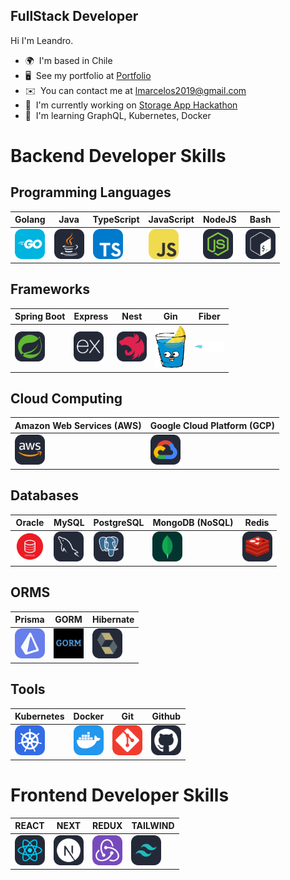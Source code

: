 ## FullStack Developer

Hi I'm Leandro.

- 🌍  I'm based in Chile
- 🖥️  See my portfolio at [Portfolio](https://leandro-marcelo.github.io/portfolio/)
- ✉️  You can contact me at [lmarcelos2019@gmail.com](mailto:lmarcelos2019@gmail.com)
- 🚀  I'm currently working on [Storage App Hackathon](https://github.com/Leandro-Marcelo/storageAppHackathon)
- 🧠  I'm learning GraphQL, Kubernetes, Docker

# Backend Developer Skills

## Programming Languages

| Golang                                    | Java                                         | TypeScript                                    | JavaScript                                    | NodeJS                                         | Bash                                         |
| ----------------------------------------- | -------------------------------------------- | --------------------------------------------- | --------------------------------------------- | ---------------------------------------------- | -------------------------------------------- |
| <img src="./icons/GoLang.svg" width="48"> | <img src="./icons/Java-Dark.svg" width="48"> | <img src="./icons/TypeScript.svg" width="48"> | <img src="./icons/JavaScript.svg" width="48"> | <img src="./icons/NodeJS-Dark.svg" width="48"> | <img src="./icons/Bash-Dark.svg" width="48"> |

## Frameworks

| Spring Boot                                    | Express                                           | Nest                                           | Gin                                    | Fiber                                    |
| ---------------------------------------------- | ------------------------------------------------- | ---------------------------------------------- | -------------------------------------- | ---------------------------------------- |
| <img src="./icons/Spring-Dark.svg" width="48"> | <img src="./icons/ExpressJS-Dark.svg" width="48"> | <img src="./icons/NestJS-Dark.svg" width="48"> | <img src="./icons/gin.png" width="48"> | <img src="./icons/fiber.svg" width="48"> |

## Cloud Computing

| Amazon Web Services (AWS)                   | Google Cloud Platform (GCP)                 |
| ------------------------------------------- | ------------------------------------------- |
| <img src="./icons/AWS-Dark.svg" width="48"> | <img src="./icons/GCP-Dark.svg" width="48"> |

## Databases

| Oracle                                           | MySQL                                         | PostgreSQL                                         | MongoDB (NoSQL)                            | Redis                                         |
| ------------------------------------------------ | --------------------------------------------- | -------------------------------------------------- | ------------------------------------------ | --------------------------------------------- |
| <img src="./icons/sql-developer.png" width="48"> | <img src="./icons/MySQL-Dark.svg" width="48"> | <img src="./icons/PostgreSQL-Dark.svg" width="48"> | <img src="./icons/MongoDB.svg" width="48"> | <img src="./icons/Redis-Dark.svg" width="48"> |

## ORMS

| Prisma                                    | GORM                                    | Hibernate                                         |
| ----------------------------------------- | --------------------------------------- | ------------------------------------------------- |
| <img src="./icons/Prisma.svg" width="48"> | <img src="./icons/gorm.png" width="48"> | <img src="./icons/Hibernate-Dark.svg" width="48"> |

## Tools

| Kubernetes                                    | Docker                                    | Git                                    | Github                                         |
| --------------------------------------------- | ----------------------------------------- | -------------------------------------- | ---------------------------------------------- |
| <img src="./icons/Kubernetes.svg" width="48"> | <img src="./icons/Docker.svg" width="48"> | <img src="./icons/Git.svg" width="48"> | <img src="./icons/Github-Dark.svg" width="48"> |

# Frontend Developer Skills

| REACT                                         | NEXT                                           | REDUX                                    | TAILWIND                                            |
| --------------------------------------------- | ---------------------------------------------- | ---------------------------------------- | --------------------------------------------------- |
| <img src="./icons/React-Dark.svg" width="48"> | <img src="./icons/NextJS-Dark.svg" width="48"> | <img src="./icons/Redux.svg" width="48"> | <img src="./icons/TailwindCSS-Dark.svg" width="48"> |

[//]: <> (figma,html,css,bootstrap,sass,angular,tailwind,styledcomponents,materialui,react,nextjs,redux)
